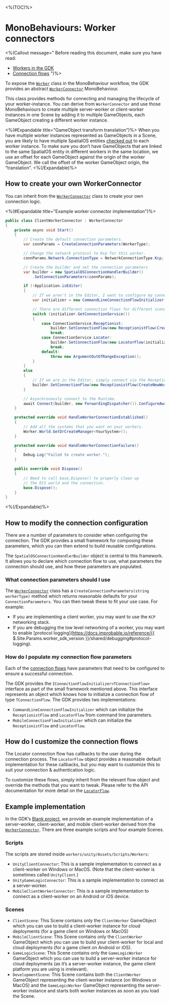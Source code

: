 <%(TOC)%>

# MonoBehaviours: Worker connectors

<%(Callout message="
Before reading this document, make sure you have read:

  * [Workers in the GDK]({{.Site.BaseURL}}/reference/concepts/worker)
  * [Connection flows]({{.Site.BaseURL}}/reference/concepts/connection-flows)
")%>

To expose the [`Worker`]({{.Site.BaseURL}}/api/core/worker) class in the MonoBehaviour workflow, the GDK provides an abstract [`WorkerConnector`]({{.Site.BaseURL}}/api/core/worker-connector) MonoBehaviour.

This class provides methods for connecting and managing the lifecycle of your worker-instance. You can derive from `WorkerConnector` and use those MonoBehaviours to create multiple server-worker or client-worker instances in one Scene by adding it to multiple GameObjects, each GameObject creating a different worker instance.

<%(#Expandable title="GameObject transform translation")%>
When you have multiple worker instances represented as GameObjects in a Scene, you are likely to have multiple SpatialOS entities [checked out]({{.Site.BaseURL}}/reference/glossary#authority) to each worker instance. To make sure you don’t have GameObjects that are linked to the same SpatialOS entity in different workers in the same location, we use an offset for each GameObject against the origin of the worker GameObject. We call the offset of the worker GameObject origin, the “translation”.
<%(/Expandable)%>

## How to create your own WorkerConnector

You can inherit from the [`WorkerConnector`]({{.Site.BaseURL}}/api/core/worker-connector) class to create your own connection logic.

<%(#Expandable title="Example worker connector implementation")%>

```csharp
public class ClientWorkerConnector : WorkerConnector
{
    private async void Start()
    {
        // Create the default connection parameters.
        var connParams = CreateConnectionParameters(WorkerType);

        // Change the network protocol to Kcp for this worker.
        connParams.Network.ConnectionType = NetworkConnectionType.Kcp;

        // Create the builder and set the connection parameters
        var builder = new SpatialOSConnectionHandlerBuilder()
            .SetConnectionParameters(connParams);

        if (!Application.isEditor)
        {
            // If we aren't in the Editor, I want to configure my connection via the command line.
            var initializer = new CommandLineConnectionFlowInitializer();

            // There are different connection flows for different scenarios.
            switch (initializer.GetConnectionService())
            {
                case ConnectionService.Receptionist:
                    builder.SetConnectionFlow(new ReceptionistFlow(CreateNewWorkerId(WorkerType), initializer));
                    break;
                case ConnectionService.Locator:
                    builder.SetConnectionFlow(new LocatorFlow(initializer));
                    break;
                default:
                    throw new ArgumentOutOfRangeException();
            }
        }
        else
        {
            // If we are in the Editor, simply connect via the Receptionist.
            builder.SetConnectionFlow(new ReceptionistFlow(CreateNewWorkerId(WorkerType)));
        }

        // Asynchronously connect to the Runtime.
        await Connect(builder, new ForwardingDispatcher()).ConfigureAwait(false);
    }

    protected override void HandleWorkerConnectionEstablished()
    {
        // Add all the systems that you want on your workers.
        Worker.World.GetOrCreateManager<YourSystem>();
    }

    protected override void HandleWorkerConnectionFailure()
    {
        Debug.Log("Failed to create worker.");
    }

    public override void Dispose()
    {
        // Need to call base.Dispose() to properly clean up
        // the ECS world and the connection.
        base.Dispose();
    }
}
```

<%(/Expandable)%>

## How to modify the connection configuration

There are a number of parameters to consider when configuring the connection. The GDK provides a small framework for composing these parameters, which you can then extend to build reusable configurations.

The `SpatialOSConnectionHandlerBuilder` object is central to this framework. It allows you to declare which connection flow to use, what parameters the connection should use, and how these parameters are populated.

### What connection parameters should I use

The [`WorkerConnector`]({{.Site.BaseURL}}/api/core/worker-connector) class has a `CreateConnectionParameters(string workerType)` method which returns reasonable defaults for your `ConnectionParameters`. You can then tweak these to fit your use case. For example:

- If you are implementing a client worker, you may want to use the `KCP` networking stack.
- If you are debugging the low level networking of a worker, you may want to enable [protocol logging](https://docs.improbable.io/reference/{{ $.Site.Params.worker_sdk_version }}/shared/debugging#protocol-logging).

### How do I populate my connection flow parameters

Each of the [connection flows]({{.Site.BaseURL}}/reference/concepts/connection-flows) have parameters that need to be configured to ensure a successful connection.

The GDK provides the `IConnectionFlowInitializer<TConnectionFlow>` interface as part of the small framework mentioned above. This interface represents an object which knows how to initialize a connection flow of type `TConnectionFlow`. The GDK provides two implementations:

- `CommandLineConnectionFlowInitializer` which can initialize the `ReceptionistFlow` and `LocatorFlow` from command line parameters.
- `MobileConnectionFlowInitializer` which can initialize the `ReceptionistFlow` and `LocatorFlow`.

## How do I customize the connection flows

The Locator connection flow has callbacks to the user during the connection process. The `LocatorFlow` object provides a reasonable default implementation for these callbacks, but you may want to customize this to suit your connection & authentication logic.

To customize these flows, simply inherit from the relevant flow object and override the methods that you want to tweak. Please refer to the API documentation for more detail on the [`LocatorFlow`]({{.Site.BaseURL}}/api/core/locator-flow).

## Example implementation

In the GDK’s [Blank project](https://github.com/spatialos/gdk-for-unity-blank-project), we provide an example implementation of a server-worker, client-worker, and mobile client-worker derived from the [`WorkerConnector`]({{.Site.BaseURL}}/api/core/worker-connector). There are three example scripts and four example Scenes.

### Scripts

The scripts are stored inside `workers/unity/Assets/Scripts/Workers`:

* `UnityClientConnector`: This is a sample implementation to connect as a client-worker on Windows or MacOS. (Note that the client-worker is sometimes called `UnityClient`.)
* `UnityGameLogicConnector`: This is a sample implementation to connect as a server-worker.
* `MobileClientWorkerConnector`: This is a sample implementation to connect as a client-worker on an Android or iOS device.

### Scenes

* `ClientScene`: This Scene contains only the `ClientWorker` GameObject which you can use to build a client-worker instance for cloud deployments (for a game client on Windows or MacOS)
* `MobileClientScene`: This Scene contains only the `ClientWorker` GameObject which you can use to build your client-worker for local and cloud deployments (for a game client on Android or iOS).
* `GameLogicScene`: This Scene contains only the `GameLogicWorker` GameObject which you can use to build a server-worker instance for cloud deployments (as it’s a server-worker instance, the game client platform you are using is irrelevant).
* `DevelopmentScene`: This Scene contains both the `ClientWorker` GameObject representing the client-worker instance (on Windows or MacOS) and the `GameLogicWorker` GameObject representing the server-worker instance and starts both worker instances as soon as you load the Scene.
